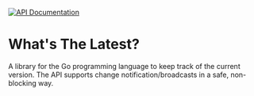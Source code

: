 [![API Documentation](https://godoc.org/github.com/pascaldekloe/latest?status.svg)](https://godoc.org/github.com/pascaldekloe/latest)

# What's The Latest?

A library for the Go programming language to keep track of the current version.
The API supports change notification/broadcasts in a safe, non-blocking way.
